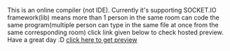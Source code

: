 This is an online compiler (not IDE).
Currently it's supporting SOCKET.IO framework(lib) means more than 1 person in the same room can code the same program(multiple person can type in the same file at once from the same corresponding room)
click link given below to check hosted preview.
Have a great day :D
[click here to get preview](https://app-socketv2.mantragohil.repl.co)
